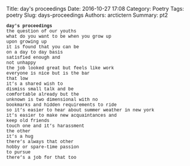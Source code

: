 Title: day's proceedings
Date: 2016-10-27 17:08
Category: Poetry
Tags: poetry
Slug: days-proceedings
Authors: arctictern
Summary: pt2

<p style="line-height: 100%">
<span style="font-family:Courier New; font-size: 85%">
<strong>day's proceedings</strong>  <br/>
the question of our youths  <br/> 
what do you want to be when you grow up  <br/>
upon growing up  <br/>
it is found that you can be  <br/>
on a day to day basis  <br/>
satisfied enough and   <br/>
not unhappy  <br/>
the job looked great but feels like work  <br/>
everyone is nice but is the bar  <br/>
that low  <br/>
it’s a shared wish to  <br/>
dismiss small talk and be  <br/>
comfortable already but the   <br/>
unknown is two dimensional with no  <br/>
bookmarks and hidden requirements to ride  <br/>
so it’s easier to hear about summer weather in new york  <br/>
it’s easier to make new acquaintances and  <br/>
keep old friends  <br/>
touch one and it’s harassment   <br/>
the other   <br/>
it’s a hug  <br/>
there’s always that other   <br/>
hobby or spare-time passion  <br/>
to pursue  <br/>
there’s a job for that too  <br/>
</span>
</p>
